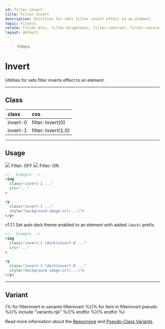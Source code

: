 ```yaml
---
id: filter-invert
title: Filter Invert
description: Utilities for sets filter invert effect to an element.
topic: Filters
relate: filter-blur, filter-brightness, filter-contrast, filter-saturate, filter-drop-shadow
layout: default
---
```


> Filters

# Invert

Utilities for sets filter inverts effect to an element.

---

## Class

| <span class="px-3 py-1 text-white (dark)text-charcoal-100 bg-gray-700 (dark)bg-gray-600 rounded-full">class</span> | <span class="px-3 py-1 text-white (dark)text-charcoal-100 bg-gray-700 (dark)bg-gray-600 rounded-full">css</span> |
|:--|:--|
| invert-0 | filter: invert(0) |
| invert-1 | filter: invert(1.0) |

---

## Usage

<y class="mx-2 my-2 mx-auto flex">
  <y class="p-2 max-w-sm">
    <img
      class="w-full h-48 object-cover object-center overflow-hidden rounded-lg shadow"
      src="https://picsum.photos/500?=5"
    >
    <y class="pt-2 text-sm text-center">
      Filter: OFF
    </y>
  </y>
  <y class="m-2 max-w-sm">
    <img
      class="invert-1 w-full h-48 object-cover object-center overflow-hidden rounded-lg"
      src="https://picsum.photos/500?=5"
    >
    <y class="pt-2 text-sm text-center">
      Filter: ON
    </y>
  </y>
</y>

```html
<!-- Example -->
<img
  class="invert-1 ..."
  src="..."
>

<y
  class="invert-1 ..."
  style="background-image:url(...)">
</y>
```

<span class="ml-1 px-2 py-1 text-sm text-gray-600 (dark)text-charcoal-100 bg-gray-300 (dark)bg-gray-600">v1.1.1</span> Set auto dark theme enabled to an element with added `(dark)` prefix.

```html
<!-- Example -->
<img
  class="invert-1 (dark)invert-0 ..."
  src="..."
>

<y
  class="invert-1 (dark)invert-0 ..."
  style="background-image:url(...)">
</y>
```

---

## Variant

<y class="flex flex-gap-2 flex-wrap justify-start items-center">{% for filterinvert in variants.filterinvert %}{% for item in filterinvert.pseudo %}{% include "variants.njk" %}{% endfor %}{% endfor %}</y>

Read more information about the [Responsive](/responsive) and [Pseudo-Class Variants](/pseudo-class-variants/).

